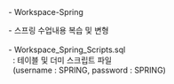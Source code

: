 <p3>
- Workspace-Spring<br>
</p3>
<p>
- 스프링 수업내용 복습 및 변형<br>
<br>
- Workspace_Spring_Scripts.sql<br>
&nbsp;&nbsp;: 테이블 및 더미 스크립트 파일<br>
&nbsp;&nbsp;(username : SPRING, password : SPRING)<br>
</p>

